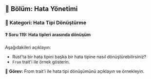## 📘 Bölüm: Hata Yönetimi  
### 🔹 Kategori: Hata Tipi Dönüştürme  
#### ❓ Soru 119: Hata tipleri arasında dönüşüm

Aşağıdakileri açıklayın:

- Rust'ta bir hata tipini başka bir hata tipine nasıl dönüştürebilirsiniz?
- `From` trait'i ile örnek gösterin.

🔧 **Görev:** From trait'i ile hata tipi dönüşümünü açıklayın ve örnekleyin.
